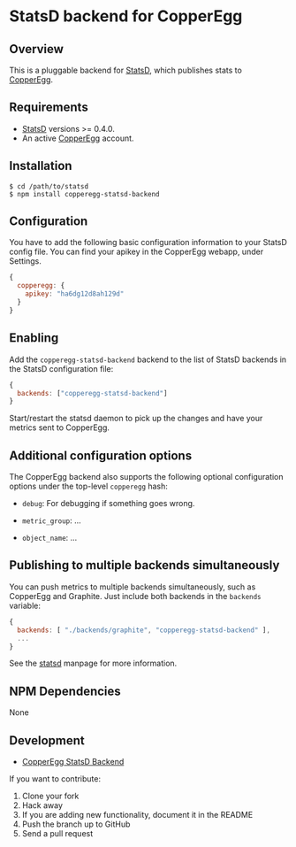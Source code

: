 # StatsD backend for CopperEgg

## Overview

This is a pluggable backend for [StatsD][statsd], which
publishes stats to [CopperEgg](http://copperegg.com).

## Requirements

* [StatsD][statsd] versions >= 0.4.0.
* An active [CopperEgg](http://copperegg.com/copperegg-signup/) account.

## Installation

    $ cd /path/to/statsd
    $ npm install copperegg-statsd-backend

## Configuration

You have to add the following basic configuration information to your
StatsD config file. You can find your apikey in the CopperEgg webapp, 
under Settings.

```js
{
  copperegg: {
    apikey: "ha6dg12d8ah129d"
  }
}
```

## Enabling

Add the `copperegg-statsd-backend` backend to the list of StatsD
backends in the StatsD configuration file:

```js
{
  backends: ["copperegg-statsd-backend"]
}
```

Start/restart the statsd daemon to pick up the changes and 
have your metrics sent to CopperEgg.


## Additional configuration options

The CopperEgg backend also supports the following optional configuration
options under the top-level `copperegg` hash:

* `debug`: For debugging if something goes wrong.

* `metric_group`: ...

* `object_name`: ...


## Publishing to multiple backends simultaneously

You can push metrics to multiple backends simultaneously, such as
CopperEgg and Graphite. Just include both backends in the `backends`
variable:

```js
{
  backends: [ "./backends/graphite", "copperegg-statsd-backend" ],
  ...
}
```

See the [statsd][statsd] manpage for more information.

## NPM Dependencies

None

## Development

- [CopperEgg StatsD Backend](https://github.com/copperegg/copperegg-statsd-backend)

If you want to contribute:

1. Clone your fork
2. Hack away
3. If you are adding new functionality, document it in the README
4. Push the branch up to GitHub
5. Send a pull request

[statsd]: https://github.com/etsy/statsd
